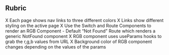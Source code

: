 ## Rubric
X Each page shows nav links to three different colors
X Links show different styling on the active page
X Use the Switch and Route Components to render an RGB Component
    - Default “Not Found” Route which renders a generic NotFound component
X RGB component uses useParams hooks to grab the r,g,b values from URL
X Background color of RGB component changes depending on the values of the params

    